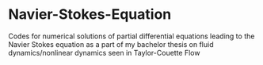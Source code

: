 # Navier-Stokes-Equation
Codes for numerical solutions of partial differential equations leading to the Navier Stokes equation as a part of my bachelor thesis on fluid dynamics/nonlinear dynamics seen in Taylor-Couette Flow
